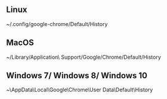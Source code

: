 ## Linux
~/.config/google-chrome/Default/History

## MacOS
~/Library/Application\ Support/Google/Chrome/Default/History

## Windows 7/ Windows 8/ Windows 10
~\AppData\Local\Google\Chrome\User Data\Default\History